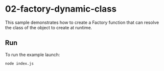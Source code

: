 # 02-factory-dynamic-class

This sample demonstrates how to create a Factory function that can resolve the class of the object to create at runtime.

## Run

To run the example launch:

```bash
node index.js
```
